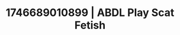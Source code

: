 ---
categories:
- Emotion-driven NSFW
- AI-generated
- Feather touch
- Erotic dream roleplay
- Pleasure mapping
- ASMR
- After dark play
- Cosplay
image: /assets/images/1746689010899.jpg
layout: post
seo:
  description: Featured content with sensual ABDL Play, Scat Fetish. HD images available.
  keywords: ABDL Play, Scat Fetish
  og_image: /assets/images/1746689010899.jpg
  schema_type: VisualArtwork
tags:
- ABDL Play
- '#1746689010899'
- Scat Fetish
title: 1746689010899 | ABDL Play Scat Fetish
---